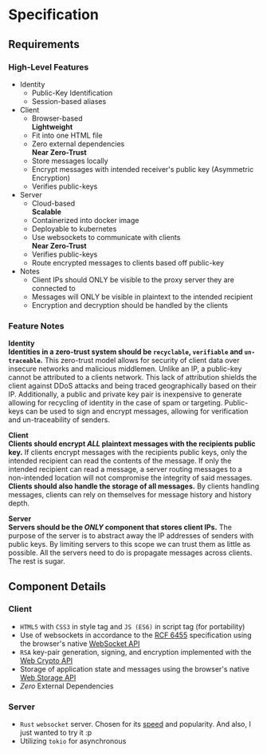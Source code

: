 # Specification
## Requirements
### High-Level Features
- Identity
  - Public-Key Identification
  - Session-based aliases
- Client
  - Browser-based \
  **Lightweight**
  - Fit into one HTML file
  - Zero external dependencies \
  **Near Zero-Trust**
  - Store messages locally
  - Encrypt messages with intended receiver's public key 
  (Asymmetric Encryption)
  - Verifies public-keys
- Server
  - Cloud-based \
  **Scalable**
  - Containerized into docker image
  - Deployable to kubernetes
  - Use websockets to communicate with clients \
  **Near Zero-Trust**
  - Verifies public-keys
  - Route encrypted messages to clients based off public-key 
- Notes
  - Client IPs should ONLY be visible to the proxy server they are 
  connected to
  - Messages will ONLY be visible in plaintext to the intended recipient
  - Encryption and decryption should be handled by the clients
### Feature Notes
**Identity** \
**Identities in a zero-trust system should be `recyclable`, `verifiable` 
and `un-traceable`.** This zero-trust model allows for security of client 
data over insecure networks and malicious middlemen. Unlike an IP, a 
public-key cannot be attributed to a clients network. This lack of 
attribution shields the client against DDoS attacks and being traced 
geographically based on their IP. Additionally, a public and private key 
pair is inexpensive to generate allowing for recycling of identity in 
the case of spam or targeting. Public-keys can be used to sign and 
encrypt messages, allowing for verification and un-traceability of 
senders.

**Client** \
**Clients should encrypt _ALL_ plaintext messages with the recipients 
public key.** If clients encrypt messages with the recipients public 
keys, only the intended recipient can read the contents of the message. 
If only the intended recipient can read a message, a server routing 
messages to a non-intended location will not compromise the integrity of 
said messages. **Clients should also handle the storage of all 
messages.** By clients handling messages, clients can rely on themselves
for message history and history depth.

**Server** \
**Servers should be the _ONLY_ component that stores client IPs.** The 
purpose of the server is to abstract away the IP addresses of senders 
with public keys. By limiting servers to this scope we can trust them as
little as possible. All the servers need to do is propagate messages 
across clients. The rest is sugar.

## Component Details
### Client
 - `HTML5` with `CSS3` in style tag and `JS (ES6)` in script tag (for 
 portability)
 - Use of websockets in accordance to the 
 [RCF 6455](https://datatracker.ietf.org/doc/html/rfc6455) specification
 using the browser's native
 [WebSocket API](https://developer.mozilla.org/en-US/docs/Web/API/WebSockets_API)
 - `RSA` key-pair generation, signing, and encryption implemented with the [Web Crypto API](https://developer.mozilla.org/en-US/docs/Web/API/Web_Crypto_API)
 - Storage of application state and messages using the browser's native
 [Web Storage API](https://developer.mozilla.org/en-US/docs/Web/API/Window/localStorage)
 - _Zero_ External Dependencies
 
 ### Server
 - `Rust` `websocket` server. Chosen for its
[speed](https://www.researchgate.net/profile/Matt-Tomasetti-2/publication/348993267_An_Analysis_of_the_Performance_of_Websockets_in_Various_Programming_Languages_and_Libraries/links/601a30ba299bf1cc269cdd6f/An-Analysis-of-the-Performance-of-Websockets-in-Various-Programming-Languages-and-Libraries.pdf)
and popularity. And also, I just wanted to try it :p
 - Utilizing `tokio` for asynchronous 
